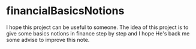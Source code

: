 # financialBasicsNotions

I hope this project can be useful to someone. The idea of this project is to give some basics notions in finance step by step and I hope He's back me some advise to improve this note.
